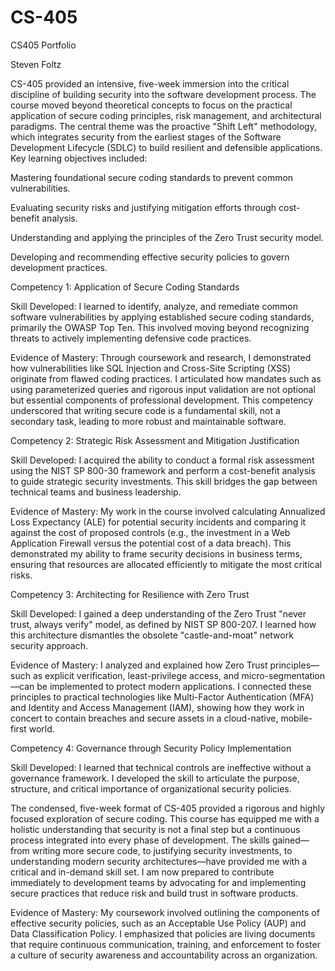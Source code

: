 # CS-405
CS405 Portfolio

Steven Foltz

CS-405 provided an intensive, five-week immersion into the critical discipline of building security into the software development process. The course moved beyond theoretical concepts to focus on the practical application of secure coding principles, risk management, and architectural paradigms. The central theme was the proactive "Shift Left" methodology, which integrates security from the earliest stages of the Software Development Lifecycle (SDLC) to build resilient and defensible applications. Key learning objectives included:

Mastering foundational secure coding standards to prevent common vulnerabilities.

Evaluating security risks and justifying mitigation efforts through cost-benefit analysis.

Understanding and applying the principles of the Zero Trust security model.

Developing and recommending effective security policies to govern development practices.

Competency 1: Application of Secure Coding Standards

Skill Developed: I learned to identify, analyze, and remediate common software vulnerabilities by applying established secure coding standards, primarily the OWASP Top Ten. This involved moving beyond recognizing threats to actively implementing defensive code practices.

Evidence of Mastery: Through coursework and research, I demonstrated how vulnerabilities like SQL Injection and Cross-Site Scripting (XSS) originate from flawed coding practices. I articulated how mandates such as using parameterized queries and rigorous input validation are not optional but essential components of professional development. This competency underscored that writing secure code is a fundamental skill, not a secondary task, leading to more robust and maintainable software.

Competency 2: Strategic Risk Assessment and Mitigation Justification

Skill Developed: I acquired the ability to conduct a formal risk assessment using the NIST SP 800-30 framework and perform a cost-benefit analysis to guide strategic security investments. This skill bridges the gap between technical teams and business leadership.

Evidence of Mastery: My work in the course involved calculating Annualized Loss Expectancy (ALE) for potential security incidents and comparing it against the cost of proposed controls (e.g., the investment in a Web Application Firewall versus the potential cost of a data breach). This demonstrated my ability to frame security decisions in business terms, ensuring that resources are allocated efficiently to mitigate the most critical risks.

Competency 3: Architecting for Resilience with Zero Trust

Skill Developed: I gained a deep understanding of the Zero Trust "never trust, always verify" model, as defined by NIST SP 800-207. I learned how this architecture dismantles the obsolete "castle-and-moat" network security approach.

Evidence of Mastery: I analyzed and explained how Zero Trust principles—such as explicit verification, least-privilege access, and micro-segmentation—can be implemented to protect modern applications. I connected these principles to practical technologies like Multi-Factor Authentication (MFA) and Identity and Access Management (IAM), showing how they work in concert to contain breaches and secure assets in a cloud-native, mobile-first world.

Competency 4: Governance through Security Policy Implementation

Skill Developed: I learned that technical controls are ineffective without a governance framework. I developed the skill to articulate the purpose, structure, and critical importance of organizational security policies.

The condensed, five-week format of CS-405 provided a rigorous and highly focused exploration of secure coding. This course has equipped me with a holistic understanding that security is not a final step but a continuous process integrated into every phase of development. The skills gained—from writing more secure code, to justifying security investments, to understanding modern security architectures—have provided me with a critical and in-demand skill set. I am now prepared to contribute immediately to development teams by advocating for and implementing secure practices that reduce risk and build trust in software products.

Evidence of Mastery: My coursework involved outlining the components of effective security policies, such as an Acceptable Use Policy (AUP) and Data Classification Policy. I emphasized that policies are living documents that require continuous communication, training, and enforcement to foster a culture of security awareness and accountability across an organization.
